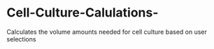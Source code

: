 # Cell-Culture-Calulations-
Calculates the volume amounts needed for cell culture based on user selections
